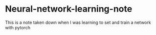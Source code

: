 # Neural-network-learning-note
This is a note taken down when I was learning to set and train a network with pytorch
